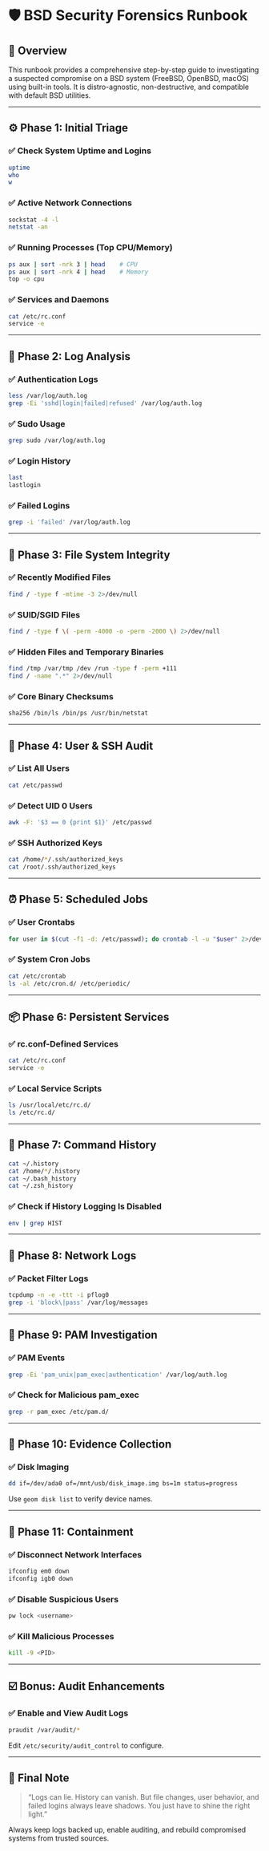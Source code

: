 # 🛡️ BSD Security Forensics Runbook

## 📖 Overview

This runbook provides a comprehensive step-by-step guide to investigating a suspected compromise on a BSD system (FreeBSD, OpenBSD, macOS) using built-in tools. It is distro-agnostic, non-destructive, and compatible with default BSD utilities.

---

## ⚙️ Phase 1: Initial Triage

### ✅ Check System Uptime and Logins

```sh
uptime
who
w
```

### ✅ Active Network Connections

```sh
sockstat -4 -l
netstat -an
```

### ✅ Running Processes (Top CPU/Memory)

```sh
ps aux | sort -nrk 3 | head    # CPU
ps aux | sort -nrk 4 | head    # Memory
top -o cpu
```

### ✅ Services and Daemons

```sh
cat /etc/rc.conf
service -e
```

---

## 🧾 Phase 2: Log Analysis

### ✅ Authentication Logs

```sh
less /var/log/auth.log
grep -Ei 'sshd|login|failed|refused' /var/log/auth.log
```

### ✅ Sudo Usage

```sh
grep sudo /var/log/auth.log
```

### ✅ Login History

```sh
last
lastlogin
```

### ✅ Failed Logins

```sh
grep -i 'failed' /var/log/auth.log
```

---

## 🧱 Phase 3: File System Integrity

### ✅ Recently Modified Files

```sh
find / -type f -mtime -3 2>/dev/null
```

### ✅ SUID/SGID Files

```sh
find / -type f \( -perm -4000 -o -perm -2000 \) 2>/dev/null
```

### ✅ Hidden Files and Temporary Binaries

```sh
find /tmp /var/tmp /dev /run -type f -perm +111
find / -name ".*" 2>/dev/null
```

### ✅ Core Binary Checksums

```sh
sha256 /bin/ls /bin/ps /usr/bin/netstat
```

---

## 🔐 Phase 4: User & SSH Audit

### ✅ List All Users

```sh
cat /etc/passwd
```

### ✅ Detect UID 0 Users

```sh
awk -F: '$3 == 0 {print $1}' /etc/passwd
```

### ✅ SSH Authorized Keys

```sh
cat /home/*/.ssh/authorized_keys
cat /root/.ssh/authorized_keys
```

---

## ⏰ Phase 5: Scheduled Jobs

### ✅ User Crontabs

```sh
for user in $(cut -f1 -d: /etc/passwd); do crontab -l -u "$user" 2>/dev/null; done
```

### ✅ System Cron Jobs

```sh
cat /etc/crontab
ls -al /etc/cron.d/ /etc/periodic/
```

---

## 📦 Phase 6: Persistent Services

### ✅ rc.conf-Defined Services

```sh
cat /etc/rc.conf
service -e
```

### ✅ Local Service Scripts

```sh
ls /usr/local/etc/rc.d/
ls /etc/rc.d/
```

---

## 📜 Phase 7: Command History

```sh
cat ~/.history
cat /home/*/.history
cat ~/.bash_history
cat ~/.zsh_history
```

### ✅ Check if History Logging Is Disabled

```sh
env | grep HIST
```

---

## 📡 Phase 8: Network Logs

### ✅ Packet Filter Logs

```sh
tcpdump -n -e -ttt -i pflog0
grep -i 'block\|pass' /var/log/messages
```

---

## 🧩 Phase 9: PAM Investigation

### ✅ PAM Events

```sh
grep -Ei 'pam_unix|pam_exec|authentication' /var/log/auth.log
```

### ✅ Check for Malicious pam_exec

```sh
grep -r pam_exec /etc/pam.d/
```

---

## 💽 Phase 10: Evidence Collection

### ✅ Disk Imaging

```sh
dd if=/dev/ada0 of=/mnt/usb/disk_image.img bs=1m status=progress
```

Use `geom disk list` to verify device names.

---

## 🔁 Phase 11: Containment

### ✅ Disconnect Network Interfaces

```sh
ifconfig em0 down
ifconfig igb0 down
```

### ✅ Disable Suspicious Users

```sh
pw lock <username>
```

### ✅ Kill Malicious Processes

```sh
kill -9 <PID>
```

---

## ☑️ Bonus: Audit Enhancements

### ✅ Enable and View Audit Logs

```sh
praudit /var/audit/*
```

Edit `/etc/security/audit_control` to configure.

---

## 🧠 Final Note

> “Logs can lie. History can vanish. But file changes, user behavior, and failed logins always leave shadows. You just have to shine the right light.”

Always keep logs backed up, enable auditing, and rebuild compromised systems from trusted sources.
